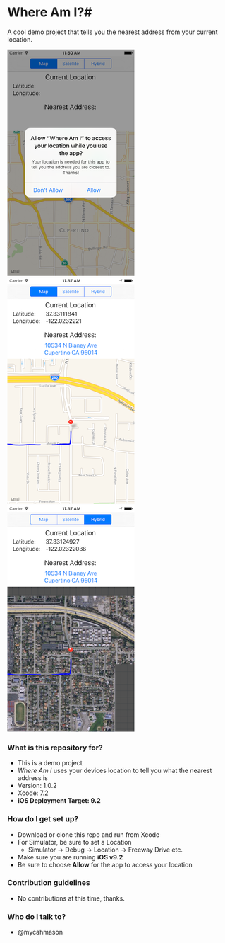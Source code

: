 # Where Am I?#

A cool demo project that tells you the nearest address from your current location.

![Screenshot 1](/where-am-i/screenshot1.png "Screenshot 1")
![Screenshot 2](/where-am-i/screenshot2.png "Screenshot 2")
![Screenshot 3](/where-am-i/screenshot3.png "Screenshot 3")

### What is this repository for? ###

* This is a demo project
* *Where Am I* uses your devices location to tell you what the nearest address is
* Version: 1.0.2
* Xcode: 7.2
* **iOS Deployment Target: 9.2**

### How do I get set up? ###

* Download or clone this repo and run from Xcode
* For Simulator, be sure to set a Location
    * Simulator -> Debug -> Location -> Freeway Drive etc.
* Make sure you are running **iOS v9.2**
* Be sure to choose **Allow** for the app to access your location

### Contribution guidelines ###

* No contributions at this time, thanks.

### Who do I talk to? ###

* @mycahmason
